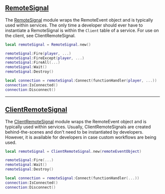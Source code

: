 ## [RemoteSignal](https://github.com/Sleitnick/Knit/blob/main/src/Knit/Util/Remote/RemoteSignal.lua)

The [RemoteSignal](https://github.com/Sleitnick/Knit/blob/main/src/Knit/Util/Remote/RemoteSignal.lua) module wraps the RemoteEvent object and is typically used within services. The only time a developer should ever have to instantiate a RemoteSignal is within the `Client` table of a service. For use on the client, see ClientRemoteSignal.

```lua
local remoteSignal = RemoteSignal.new()

remoteSignal:Fire(player, ...)
remoteSignal:FireExcept(player, ...)
remoteSignal:FireAll(...)
remoteSignal:Wait()
remoteSignal:Destroy()

local connection = remoteSignal:Connect(functionHandler(player, ...))
connection:IsConnected()
connection:Disconnect()
```

--------------------

## [ClientRemoteSignal](https://github.com/Sleitnick/Knit/blob/main/src/Knit/Util/Remote/ClientRemoteSignal.lua)

The [ClientRemoteSignal](https://github.com/Sleitnick/Knit/blob/main/src/Knit/Util/Remote/ClientRemoteSignal.lua) module wraps the RemoteEvent object and is typically used within services. Usually, ClientRemoteSignals are created behind-the-scenes and don't need to be instantiated by developers. However, it is available for developers in case custom workflows are being used.

```lua
local remoteSignal = ClientRemoteSignal.new(remoteEventObject)

remoteSignal:Fire(...)
remoteSignal:Wait()
remoteSignal:Destroy()

local connection = remoteSignal:Connect(functionHandler(...))
connection:IsConnected()
connection:Disconnect()
```